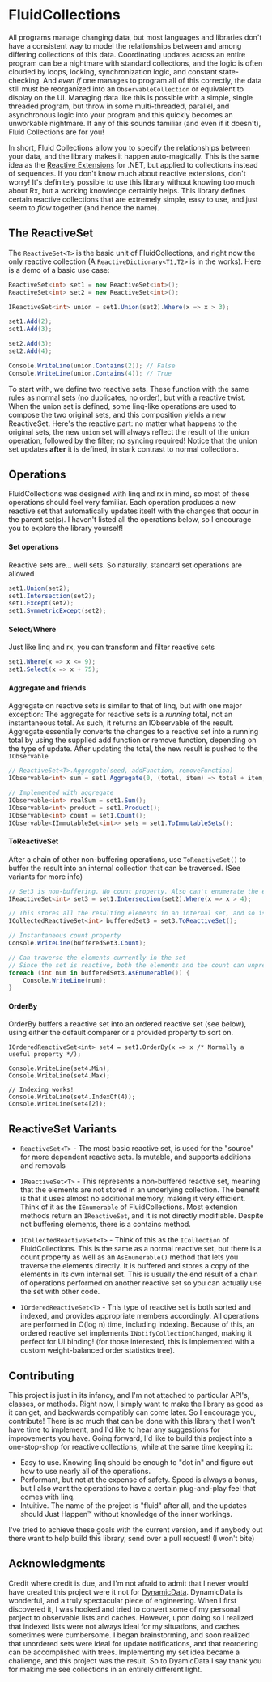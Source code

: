 # FluidCollections

All programs manage changing data, but most languages and libraries don't have a consistent way to model the relationships between and among differing collections of this data. Coordinating updates across an entire program can be a nightmare with standard collections, and the logic is often clouded by loops, locking, synchronization logic, and constant state-checking. And *even if* one manages to program all of this correctly, the data still must be reorganized into an `ObservableCollection` or equivalent to display on the UI. Managing data like this is possible with a simple, single threaded program, but throw in some multi-threaded, parallel, and asynchronous logic into your program and this quickly becomes an unworkable nightmare. If any of this sounds familiar (and even if it doesn't), Fluid Collections are for you!

In short, Fluid Collections allow you to specify the relationships between your data, and the library makes it happen auto-magically. This is the same idea as the [Reactive Extensions](http://reactivex.io/) for .NET, but applied to collections instead of sequences. If you don't know much about reactive extensions, don't worry! It's definitely possible to use this library without knowing too much about Rx, but a working knowledge certainly helps. This library defines certain reactive collections that are extremely simple, easy to use, and just seem to *flow* together (and hence the name).

## The ReactiveSet

The `ReactiveSet<T>` is the basic unit of FluidCollections, and right now the only reactive collection (A `ReactiveDictionary<T1,T2>` is in the works). Here is a demo of a basic use case:

``` C#
ReactiveSet<int> set1 = new ReactiveSet<int>();
ReactiveSet<int> set2 = new ReactiveSet<int>();

IReactiveSet<int> union = set1.Union(set2).Where(x => x > 3);

set1.Add(2);
set1.Add(3);

set2.Add(3);
set2.Add(4);

Console.WriteLine(union.Contains(2)); // False
Console.WriteLine(union.Contains(4)); // True
```

To start with, we define two reactive sets. These function with the same rules as normal sets (no duplicates, no order), but with a reactive twist. When the union set is defined, some linq-like operations are used to compose the two original sets, and this composition yields a new ReactiveSet. Here's the reactive part: no matter what happens to the original sets, the new `union` set will always reflect the result of the union operation, followed by the filter; no syncing required! Notice that the union set updates **after** it is defined, in stark contrast to normal collections.

## Operations
FluidCollections was designed with linq and rx in mind, so most of these operations should feel very familiar. Each operation produces a new reactive set that automatically updates itself with the changes that occur in the parent set(s). I haven't listed all the operations below, so I encourage you to explore the library yourself!

#### Set operations
Reactive sets are... well sets. So naturally, standard set operations are allowed

```C#
set1.Union(set2);
set1.Intersection(set2);
set1.Except(set2);
set1.SymmetricExcept(set2);
```

#### Select/Where
Just like linq and rx, you can transform and filter reactive sets

```C#
set1.Where(x => x <= 9);
set1.Select(x => x + 75);
```

#### Aggregate and friends
Aggregate on reactive sets is similar to that of linq, but with one major exception: The aggregate for reactive sets is a *running* total, not an instantaneous total. As such, it returns an IObservable of the result. Aggregate essentially converts the changes to a reactive set into a running total by using the supplied add function or remove function, depending on the type of update. After updating the total, the new result is pushed to the `IObservable`

```C#
// ReactiveSet<T>.Aggregate(seed, addFunction, removeFunction)
IObservable<int> sum = set1.Aggregate(0, (total, item) => total + item, (total, item) => total - item);

// Implemented with aggregate
IObservable<int> realSum = set1.Sum();
IObservable<int> product = set1.Product();
IObservable<int> count = set1.Count();
IObservable<IImmutableSet<int>> sets = set1.ToImmutableSets();
```

#### ToReactiveSet
After a chain of other non-buffering operations, use `ToReactiveSet()` to buffer the result into an internal collection that can be traversed. (See variants for more info)

```C#
// Set3 is non-buffering. No count property. Also can't enumerate the elements
IReactiveSet<int> set3 = set1.Intersection(set2).Where(x => x > 4);

// This stores all the resulting elements in an internal set, and so is a bit more concrete
ICollectedReactiveSet<int> bufferedSet3 = set3.ToReactiveSet();

// Instantaneous count property
Console.WriteLine(bufferedSet3.Count);

// Can traverse the elements currently in the set
// Since the set is reactive, both the elements and the count can unpredictable change
foreach (int num in bufferedSet3.AsEnumerable()) {
    Console.WriteLine(num);
}
```

#### OrderBy
OrderBy buffers a reactive set into an ordered reactive set (see below), using either the default comparer or a provided property to sort on.

```
IOrderedReactiveSet<int> set4 = set1.OrderBy(x => x /* Normally a useful property */);

Console.WriteLine(set4.Min);
Console.WriteLine(set4.Max);

// Indexing works!
Console.WriteLine(set4.IndexOf(4));
Console.WriteLine(set4[2]);
```

## ReactiveSet Variants
- `ReactiveSet<T>` - The most basic reactive set, is used for the "source" for more dependent reactive sets. Is mutable, and supports additions and removals

- `IReactiveSet<T>` - This represents a non-buffered reactive set, meaning that the elements are not stored in an underlying collection. The benefit is that it uses almost no additional memory, making it very efficient. Think of it as the `IEnumerable` of FluidCollections. Most extension methods return an `IReactiveSet`, and it is not directly modifiable. Despite not buffering elements, there is a contains method.

- `ICollectedReactiveSet<T>` - Think of this as the `ICollection` of FluidCollections. This is the same as a normal reactive set, but there is a count property as well as an `AsEnumerable()` method that lets you traverse the elements directly. It is buffered and stores a copy of the elements in its own internal set. This is usually the end result of a chain of operations performed on another reactive set so you can actually use the set with other code.

- `IOrderedReactiveSet<T>` - This type of reactive set is both sorted and indexed, and provides appropriate members accordingly. All operations are performed in O(log n) time, including indexing. Because of this, an ordered reactive set implements `INotifyCollectionChanged`, making it perfect for UI binding! (for those interested, this is implemented with a custom weight-balanced order statistics tree).

## Contributing
This project is just in its infancy, and I'm not attached to particular API's, classes, or methods. Right now, I simply want to make the library as good as it can get, and backwards compatibly can come later. So I encourage you, contribute! There is so much that can be done with this library that I won't have time to implement, and I'd like to hear any suggestions for improvements you have. Going forward, I'd like to build this project into a one-stop-shop for reactive collections, while at the same time keeping it:

- Easy to use. Knowing linq should be enough to "dot in" and figure out how to use nearly all of the operations.
- Performant, but not at the expense of safety. Speed is always a bonus, but I also want the operations to have a certain plug-and-play feel that comes with linq.
- Intuitive. The name of the project is "fluid" after all, and the updates should Just Happen™ without knowledge of the inner workings.

I've tried to achieve these goals with the current version, and if anybody out there want to help build this library, send over a pull request! (I won't bite)

## Acknowledgments
Credit where credit is due, and I'm not afraid to admit that I never would have created this project were it not for [DynamicData](https://github.com/RolandPheasant/DynamicData). DynamicData is wonderful, and a truly spectacular piece of engineering. When I first discovered it, I was hooked and tried to convert some of my personal project to observable lists and caches. However, upon doing so I realized that indexed lists were not always ideal for my situations, and caches sometimes were cumbersome. I began brainstorming, and soon realized that unordered sets were ideal for update notifications, and that reordering can be accomplished with trees. Implementing my set idea became a challenge, and this project was the result. So to DyamicData I say thank you for making me see collections in an entirely different light.
